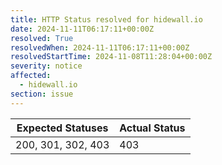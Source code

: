 ```yaml
---
title: HTTP Status resolved for hidewall.io
date: 2024-11-11T06:17:11+00:00Z
resolved: True
resolvedWhen: 2024-11-11T06:17:11+00:00Z
resolvedStartTime: 2024-11-08T11:28:04+00:00Z
severity: notice
affected:
  - hidewall.io
section: issue
---
```


| Expected Statuses | Actual Status  |
|-------------------|----------------|
| 200, 301, 302, 403 | 403 |
